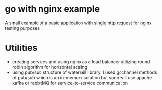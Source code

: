 # go with nginx example

A small example of a basic application with single http request for nginx testing purposes

# Utilities

- creating services and using nginx as a load balancer utilizing round robin algorithm for horizontal scaling
- using pub/sub structure of watermill library. I used gochannel methods of pub/sub which is an in-memory solution but soon will use apache kafka or rabbitMQ for service-to-service communication